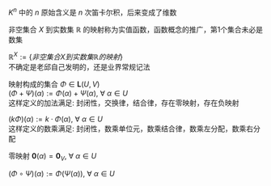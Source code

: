 $K^n$ 中的 $n$ 原始含义是 $n$ 次笛卡尔积，后来变成了维数  
  
非空集合 $X$ 到实数集 $\mathbb{R}$ 的映射称为实值函数，函数概念的推广，第1个集合未必是数集  
  
 $\mathbb{R}^X:=\{非空集合X到实数集\mathbb{R}的映射\}$  
不确定是老邱自己发明的，还是业界常规记法  
  
映射构成的集合 $\Phi\in\mathbf{L}(U,V)$  
 $(\Phi+\Psi)(\alpha):=\Phi(\alpha)+\Psi(\alpha),\ \forall\ \alpha\in U$  
这样定义的加法满足: 封闭性，交换律，结合律，存在零映射，存在负映射  
  
 $(k\Phi)(\alpha):=k\cdot\Phi(\alpha),\ \forall\ \alpha\in U$  
这样定义的数乘满足: 封闭性，数乘单位元，数乘结合律，数乘左分配，数乘右分配  
  
零映射 $\mathbf0(\alpha)=\mathbf0_V,\ \forall\ \alpha\in U$  
  
 $(\Phi\circ\Psi)(\alpha):=\Phi(\Psi(\alpha)),\ \forall\ \alpha\in U$  
